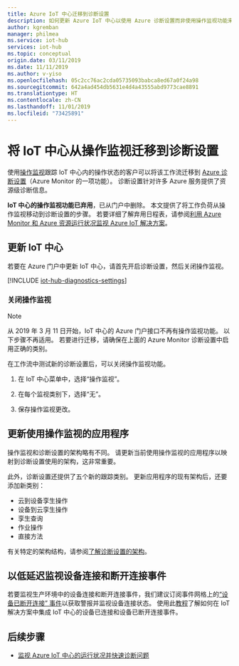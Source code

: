 ```yaml
---
title: Azure IoT 中心迁移到诊断设置
description: 如何更新 Azure IoT 中心以使用 Azure 诊断设置而非使用操作监视功能来实时监视 IoT 中心内的操作状态。
author: kgremban
manager: philmea
ms.service: iot-hub
services: iot-hub
ms.topic: conceptual
origin.date: 03/11/2019
ms.date: 11/11/2019
ms.author: v-yiso
ms.openlocfilehash: 05c2cc76ac2cda05735093babca8ed67a0f24a98
ms.sourcegitcommit: 642a4ad454db5631e4d4a43555abd9773cae8891
ms.translationtype: HT
ms.contentlocale: zh-CN
ms.lasthandoff: 11/01/2019
ms.locfileid: "73425891"
---
```

# <a name="migrate-your-iot-hub-from-operations-monitoring-to-diagnostics-settings"></a>将 IoT 中心从操作监视迁移到诊断设置

使用[操作监视](iot-hub-operations-monitoring.md)跟踪 IoT 中心内的操作状态的客户可以将该工作流迁移到 [Azure 诊断设置](../azure-monitor/platform/resource-logs-overview.md)（Azure Monitor 的一项功能）。 诊断设置针对许多 Azure 服务提供了资源级诊断信息。

**IoT 中心的操作监视功能已弃用**，已从门户中删除。 本文提供了将工作负荷从操作监视移动到诊断设置的步骤。 若要详细了解弃用日程表，请参阅[利用 Azure Monitor 和 Azure 资源运行状况监视 Azure IoT 解决方案](https://azure.microsoft.com/blog/monitor-your-azure-iot-solutions-with-azure-monitor-and-azure-resource-health/)。

## <a name="update-iot-hub"></a>更新 IoT 中心

若要在 Azure 门户中更新 IoT 中心，请首先开启诊断设置，然后关闭操作监视。  

[!INCLUDE [iot-hub-diagnostics-settings](../../includes/iot-hub-diagnostics-settings.md)]

### <a name="turn-off-operations-monitoring"></a>关闭操作监视

> [!NOTE]
> 从 2019 年 3 月 11 日开始，IoT 中心的 Azure 门户接口不再有操作监视功能。 以下步骤不再适用。 若要进行迁移，请确保在上面的 Azure Monitor 诊断设置中启用正确的类别。

在工作流中测试新的诊断设置后，可以关闭操作监视功能。 

1. 在 IoT 中心菜单中，选择“操作监视”。 

2. 在每个监视类别下，选择“无”。 

3. 保存操作监视更改。

## <a name="update-applications-that-use-operations-monitoring"></a>更新使用操作监视的应用程序

操作监视和诊断设置的架构略有不同。 请更新当前使用操作监视的应用程序以映射到诊断设置使用的架构，这非常重要。 

此外，诊断设置还提供了五个新的跟踪类别。 更新应用程序的现有架构后，还要添加新类别：

* 云到设备孪生操作
* 设备到云孪生操作
* 孪生查询
* 作业操作
* 直接方法

有关特定的架构结构，请参阅[了解诊断设置的架构](iot-hub-monitor-resource-health.md#understand-the-logs)。

## <a name="monitoring-device-connect-and-disconnect-events-with-low-latency"></a>以低延迟监视设备连接和断开连接事件

若要监视生产环境中的设备连接和断开连接事件，我们建议订阅事件网格上的[“设备已断开连接”  事件](iot-hub-event-grid.md#event-types)以获取警报并监视设备连接状态。 使用此[教程](iot-hub-how-to-order-connection-state-events.md)了解如何在 IoT 解决方案中集成 IoT 中心的设备已连接和设备已断开连接事件。

## <a name="next-steps"></a>后续步骤

* [监视 Azure IoT 中心的运行状况并快速诊断问题](iot-hub-monitor-resource-health.md)
